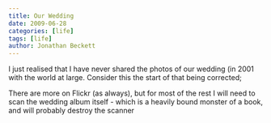 ```yaml
---
title: Our Wedding
date: 2009-06-28
categories: [life]
tags: [life]
author: Jonathan Beckett
---
```


I just realised that I have never shared the photos of our wedding (in 2001 with the world at large. Consider this the start of that being corrected;

There are more on Flickr (as always), but for most of the rest I will need to scan the wedding album itself - which is a heavily bound monster of a book, and will probably destroy the scanner 